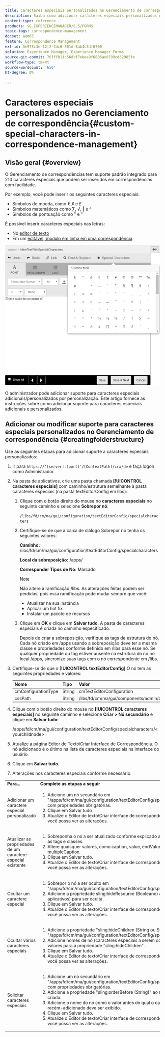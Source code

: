 ```yaml
---
title: Caracteres especiais personalizados no Gerenciamento de correspondência
description: Saiba como adicionar caracteres especiais personalizados no Gerenciamento de correspondência.
content-type: reference
products: SG_EXPERIENCEMANAGER/6.5/FORMS
topic-tags: correspondence-management
docset: aem65
feature: Correspondence Management
exl-id: 3e978c3e-12f2-4dc6-801d-8ab4c5df6700
solution: Experience Manager, Experience Manager Forms
source-git-commit: 76fffb11c56dbf7ebee9f6805ae0799cd32985fe
workflow-type: tm+mt
source-wordcount: '656'
ht-degree: 0%

---
```


# Caracteres especiais personalizados no Gerenciamento de correspondência{#custom-special-characters-in-correspondence-management}

## Visão geral {#overview}

O Gerenciamento de correspondências tem suporte padrão integrado para 210 caracteres especiais que podem ser inseridos em correspondências com facilidade.

Por exemplo, você pode inserir os seguintes caracteres especiais:

* Símbolos de moeda, como €,¥ e £
* Símbolos matemáticos como ∑, √, ‖ e ^
* Símbolos de pontuação como ‟ e &quot;

É possível inserir caracteres especiais nas letras:

* No [editor de texto](/help/forms/using/document-fragments.md#createtext)
* Em um [editável, módulo em linha em uma correspondência](../../forms/using/create-correspondence.md#managecontent)

![specialcaractersinlinemodule](assets/specialcharactersinlinemodule.png)

O administrador pode adicionar suporte para caracteres especiais adicionais/personalizados por personalização. Este artigo fornece as instruções sobre como adicionar suporte para caracteres especiais adicionais e personalizados.

## Adicionar ou modificar suporte para caracteres especiais personalizados no Gerenciamento de correspondência {#creatingfolderstructure}

Use as seguintes etapas para adicionar suporte a caracteres especiais personalizados:

1. Ir para `https://'[server]:[port]'/[ContextPath]/crx/de` e faça logon como Administrador.
1. Na pasta de aplicativos, crie uma pasta chamada **[!UICONTROL caracteres especiais]** com caminho/estrutura semelhante à pasta caracteres especiais (na pasta textEditorConfig em libs):

   1. Clique com o botão direito do mouse no **caracteres especiais** no seguinte caminho e selecione **Sobrepor nó**:

      `/libs/fd/cm/ma/gui/configuration/textEditorConfig/specialcharacters`

   1. Certifique-se de que a caixa de diálogo Sobrepor nó tenha os seguintes valores:

      **Caminho:** /libs/fd/cm/ma/gui/configuration/textEditorConfig/specialcharacters

      **Local da sobreposição:** /apps/

      **Corresponder Tipos de Nó:** Marcado

      >[!NOTE]
      >
      >Não altere a ramificação /libs. As alterações feitas podem ser perdidas, pois essa ramificação pode mudar sempre que você:
      >
      >
      >
      >    * Atualizar na sua instância
      >    * Aplicar um hot fix
      >    * Instalar um pacote de recursos
      >
      >

   1. Clique em **OK** e clique em **Salvar tudo**. A pasta de caracteres especiais é criada no caminho especificado.

      Depois de criar a sobreposição, verifique as tags de estrutura do nó. Cada nó criado em /apps usando a sobreposição deve ter a mesma classe e propriedades conforme definido em /libs para esse nó. Se qualquer propriedade ou tag estiver ausente na estrutura do nó no local /apps, sincronize suas tags com o nó correspondente em /libs.

1. Certifique-se de que o **[!UICONTROL textEditorConfig]** O nó tem as seguintes propriedades e valores:

   | Nome | Tipo | Valor |
   |---|---|---|
   | cmConfigurationType | String | cmTextEditorConfiguration |
   | cssPath | String | /libs/fd/cm/ma/gui/components/admin/createasset/textcontrol/clientlibs/textcontrol |

1. Clique com o botão direito do mouse no **[!UICONTROL caracteres especiais]** no seguinte caminho e selecione **Criar > Nó secundário** e clique em **Salvar tudo**:

   /apps/fd/cm/ma/gui/configuration/textEditorConfig/specialcharacters/&lt;yourchildnode>

1. Atualize a página Editor de Texto\Criar Interface de Correspondência. O nó adicionado é o último na lista de caracteres especiais na interface do usuário.
1. Clique em **Salvar tudo**.
1. Alterações nos caracteres especiais conforme necessário:

<table>
 <tbody>
  <tr>
   <td><strong>Para...</strong></td>
   <td><strong>Complete as etapas a seguir</strong></td>
  </tr>
  <tr>
   <td>Adicionar um caractere especial personalizado</td>
   <td>
    <ol>
     <li>Adicione um nó secundário em "/apps/fd/cm/ma/gui/configuration/textEditorConfig/specialcharacters" com propriedades obrigatórias.</li>
     <li>Clique em Salvar tudo</li>
     <li>Atualize o Editor de texto\Criar interface de correspondência para que você possa ver as alterações.</li>
    </ol> </td>
  </tr>
  <tr>
   <td>Atualizar as propriedades de um caractere especial existente</td>
   <td>
    <ol>
     <li>Sobreponha o nó a ser atualizado conforme explicado acima e verifique as tags e classes.</li>
     <li>Altere quaisquer valores, como caption, value, endValue e multipleCaption. </li>
     <li>Clique em Salvar tudo. </li>
     <li>Atualize o Editor de texto\Criar interface de correspondência para que você possa ver as alterações.</li>
    </ol> </td>
  </tr>
  <tr>
   <td>Ocultar um caractere especial</td>
   <td>
    <ol>
     <li>Sobrepor o nó a ser oculto em "/apps/fd/cm/ma/gui/configuration/textEditorConfig/specialcharacters"</li>
     <li>Adicione a propriedade sling:hideResource (Booleano) ao nó (em aplicativos) para ser oculta. </li>
     <li>Clique em Salvar tudo. </li>
     <li>Atualize o Editor de texto\Criar interface de correspondência para que você possa ver as alterações.<br /> </li>
    </ol> </td>
  </tr>
  <tr>
   <td>Ocultar vários caracteres especiais</td>
   <td>
    <ol>
     <li>Adicione a propriedade "sling:hideChildren (String ou String[])" a "/apps/fd/cm/ma/gui/configuration/textEditorConfig/specialcharacters". </li>
     <li>Adicione nomes de nó (caracteres especiais a serem ocultados) como valores para a propriedade "sling:hideChildren". </li>
     <li>Clique em Salvar tudo. </li>
     <li>Atualize o Editor de texto\Criar interface de correspondência para que você possa ver as alterações.<br /> </li>
    </ol> </td>
  </tr>
  <tr>
   <td>Solicitar caracteres especiais</td>
   <td>
    <ol>
     <li>Adicione um nó secundário em "/apps/fd/cm/ma/gui/configuration/textEditorConfig/specialcharacters" com propriedades obrigatórias. </li>
     <li>Adicione a propriedade "sling:orderBefore (String)" ao nó filho recém-criado. </li>
     <li>Adicione o nome do nó como o valor antes do qual o caractere especial recém-adicionado deve ser exibido. </li>
     <li>Clique em Salvar tudo. </li>
     <li>Atualize o Editor de texto\Criar interface de correspondência para que você possa ver as alterações.<br /> </li>
    </ol> </td>
  </tr>
 </tbody>
</table>
